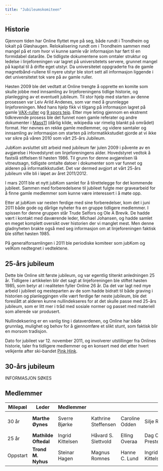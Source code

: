 ```yaml
---
title: "Jubileumskomiteen"
---
```


Historie
--------

Gjennom tiden har Online flyttet mye på seg, både rundt i Trondheim og
lokalt på Gløshaugen. Relokalisering rundt om i Trondheim sammen med
mangel på et rom hvor vi kunne samle vår informasjon har ført til en
formidabel dataråte. De tidligste dokumentene som omtaler struktur og
ledelse i linjeforeningen var lagret på universitetets servere, grunnet
mangel på kapital til å drifte eget utstyr. Da universitetet oppgraderte
fra de gamle magnetbånd-rullene til nyere utstyr ble stort sett all
informasjon liggende i det universitetet tok vare på av gamle ruller.

Høsten 2009 ble det vedtatt at Online trengte å opprette en komite som
skulle jobbe med innsamling av linjeforeningens tidlige historie, og
planlegging av et eventuelt jubileum. Til stor hjelp med starten av
denne prosessen var Leiv Arild Andenes, som var med å grunnlegge
linjeforeningen. Med hans hjelp fikk vi tilgang på informasjon lagret på
gamle [VAX-ruller][] og [9 spors teip][]. Etter mye leting gjennom en
ekstremt tidkrevende prosess ble det funnet noen gamle referater og
andre dokumenter i [Mass11][] (dårlig kilde, wikipedia var rimelig
blankt på området) format. Her nevnes en rekke gamle medlemmer, og
videre samtaler og innsamling av informasjon om starten på
informatikkstudiet gjorde at vi ikke var sikre på våren 2010 som vårt
25-års Jubileum.

JubKom avsluttet sitt arbeid med jubileum før julen 2009 i påvente av en
avgjørelse i Hovedstyret om linjeforeningens alder. Hovedstyret vedtok å
fastslå stiftelsen til høsten 1986. Til grunn for denne avgjørelsen lå
vitneutsagn, tidligste omtalte datoer i dokumenter som var funnet og
alderen på informatikkstudiet. Det var dermed avgjort at vårt 25-års
jubileum ville bli i løpet av året 2011/2012.

I mars 2011 ble et nytt jubKom samlet for å tilrettelegge for det
kommende jubileet. Sammen med forberedelsene til jubileet fulgte mer
gravearbeid for å finne gamle medlemmer som kunne være interessert i å
møte opp.

Etter at jubKom var nesten ferdige med sine forberedelser, kom det i
juni 2011 både gode og dårlige nyheter fra en gruppe tidligere
medlemmer. I spissen for denne gruppen står Trude Selfors og Ole A
Brevik. De hadde vært i kontakt med daværende leder, Michael Johansen,
og hadde samlet en meget komplett oversikt over historien der vi manglet
mest. Men denne gladnyheten brakte også med seg informasjon om at
linjeforeningen faktisk ble stiftet høsten 1985.

På generalforsamlingen i 2011 ble periodiske komiteer som jubKom og
velKom nedtegnet i vedtektene.

25-års jubileum
---------------

Dette ble Online sitt første jubileum, og var egentlig tiltenkt
anledningen 25 år. Tidligere i artikkelen blir det sagt at
linjeforeningen ble stiftet høsten 1985, som betyr at i realiteten
fyller Online 26 år. Da det var lagt ned mye arbeid i jubileet og
mesteparten av de som hadde bidratt til både graving i historien og
planleggingen ville vært ferdige før neste jubileum, ble det foreslått
at alderen kunne nullindekseres for at det skulle passe med 25-års
jubileum, som er litt mer i tråd med sosiale normer og passet med materiell som allerede var produsert.

Nullindeksering er en vanlig ting i dataverdenen, og Online har både
grunnlag, mulighet og behov for å gjennomføre et slikt stunt, som
faktisk blir en morsom tradisjon.

Dato for jubileet var 12. november 2011, og involverer utstillinger fra
Onlines historie, taler fra tidligere medlemmer og en konsert med det
etter hvert velkjente after ski-bandet [Pink Hink][].

30-års jubileum
---------------

INFORMASJON SØKES

Medlemmer
---------------
|Milepæl|Leder|Medlemmer||||||
|---|---|---|---|---|---|---|---|
|30 år|**Marthe Øynes**|Sverre Bjørke|Kathrine Steffensen|Caroline Odden|Silje Riseng|Thor Håkon Bredesen|Nils Herde|
|25 år|**Mathilde Oftedal**|Ingrid Kittelsen|Håvard S. Slettvold|Elling Overaa|Dag O. Prestegarden|John H. Kolstad|||
|Oppstart|**Trond M. Nyhus**|Steinar Hagen|Magnus Romnes|Hanne C. Lund|Ingrid Kittelsen|Håvard S. Slettvold|Elling Overaa|

  [Pink Hink]: http://pinkhink.se/
  [VAX-ruller]: http://en.wikipedia.org/wiki/VAX
  [9 spors teip]: http://en.wikipedia.org/wiki/9_track_tape
  [Mass11]: http://www.stanq.com/blog/?p=11